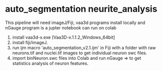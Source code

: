 # auto_segmentation neurite_analysis
This pipeline will need imageJ/Fiji, vaa3d programs install locally and nGauge program is a jupter notebook can run on colab
1. install vaa3d-x.exe [Vaa3D-x.1.1.2_Windows_64bit]
2. install fiji/imageJ.
3. run ijm macro 'auto_segmentation_v2.1.ijm' in Fiji with a folder with raw neurons.tif and nuclei.tif images to get individual neuron swc files.
4. import binNeuron.swc files into Colab and run nGauge => to get statistics analysis of neuron features.
